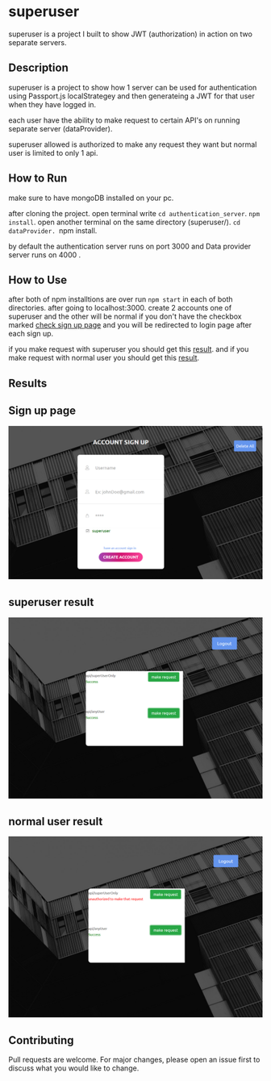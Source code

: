 # superuser

superuser is a project I built to show JWT (authorization) in action on two separate servers.

## Description

superuser is a project to show how  1 server can be used for authentication using Passport.js localStrategey and then generateing a JWT for that user when they have logged in.

each user have the ability to make request to certain API's on running separate server (dataProvider).

superuser allowed is authorized to make any request they want but normal user is limited to only 1 api.

## How to Run

make sure to have mongoDB installed on your pc. 

after cloning the project.
open terminal write `cd authentication_server`.
`npm install`.
open another terminal on the same directory (superuser/).
`cd  dataProvider.
`npm install.

by default the authentication server runs on port 3000 and Data provider server runs on 4000 .
## How to Use
after both of npm installtions are over run `npm start` in each of both directories.
after going to localhost:3000.
create 2 accounts one of superuser and the other will be normal if you don't have the checkbox marked 
[check sign up page](#sign-up-page) and you will be redirected to login page after each sign up.

if you make request with superuser you should get this [result](#superuser-result).
and if you make request with normal user you should get this [result](#normal-user-result).


## Results 
## Sign up page
![](images/signUp.png)

## superuser result 
![](images/superuser_request.png)

## normal user result 
![](images/normal_request.png)

## Contributing
Pull requests are welcome. For major changes, please open an issue first to discuss what you would like to change.


